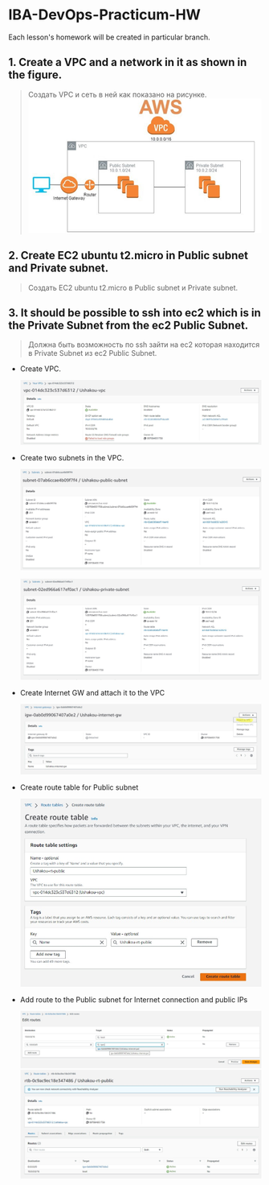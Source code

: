 # IBA-DevOps-Practicum-HW
Each lesson's homework will be created in particular branch.

## 1.	Create a VPC and a network in it as shown in the figure.
> Создать VPC и сеть в ней как показано на рисунке. 
 ![](/img/11_AWS_task.jpg)
## 2.	Create EC2 ubuntu t2.micro in Public subnet and Private subnet.
> Создать EC2 ubuntu t2.micro в Public subnet и Private subnet. 
## 3.	It should be possible to ssh into ec2 which is in the Private Subnet from the ec2 Public Subnet.
> Должна быть возможность по ssh зайти на ec2 которая находится в Private Subnet из ec2 Public Subnet.


- Create VPC.
  
  ![](/img/AWS_VPC_1.jpg)
- Create two subnets in the VPC.
  
  ![](/img/AWS_VPC_2.jpg)
  
  ![](/img/AWS_VPC_3.jpg)
- Create Internet GW and attach it to the VPC

  ![](/img/AWS_VPC_4.jpg)
- Create route table for Public subnet

  ![](/img/AWS_VPC_5.jpg)
- Add route to the Public subnet for Internet connection and public IPs

  ![](/img/AWS_VPC_6.jpg)
  ![](/img/AWS_VPC_7.jpg)
